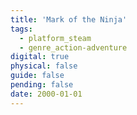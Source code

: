 ```yaml
---
title: 'Mark of the Ninja'
tags:
  - platform_steam
  - genre_action-adventure
digital: true
physical: false
guide: false
pending: false
date: 2000-01-01
---
```

